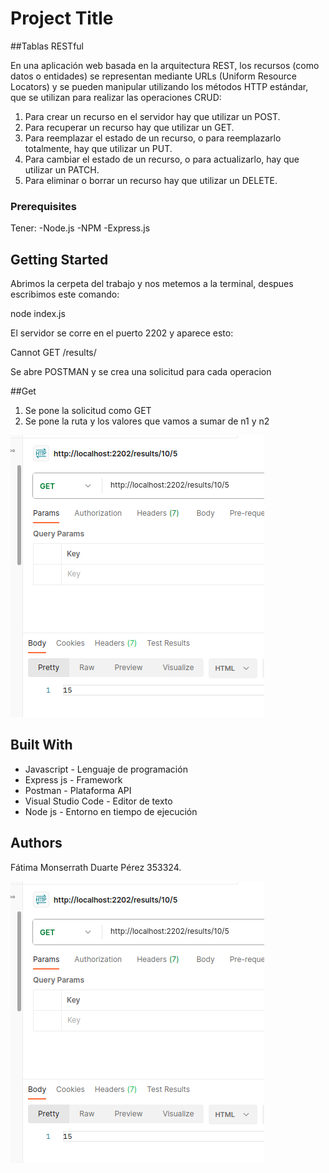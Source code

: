 # Project Title

##Tablas RESTful

En una aplicación web basada en la arquitectura REST, los recursos (como datos o entidades) se representan mediante URLs (Uniform Resource Locators) y se pueden manipular utilizando los métodos HTTP estándar, que se utilizan para realizar las operaciones CRUD:
  1. Para crear un recurso en el servidor hay que utilizar un POST.
  2. Para recuperar un recurso hay que utilizar un GET.
  3. Para reemplazar el estado de un recurso, o para reemplazarlo totalmente, hay que utilizar un PUT.
  4. Para cambiar el estado de un recurso, o para actualizarlo, hay que utilizar un PATCH.
  5. Para eliminar o borrar un recurso hay que utilizar un DELETE.


### Prerequisites
Tener:
-Node.js
-NPM
-Express.js

## Getting Started

Abrimos la cerpeta del trabajo y nos metemos a la terminal, despues escribimos este comando: 

node index.js

El servidor se corre en el puerto 2202 y aparece esto:

Cannot GET /results/

Se abre POSTMAN y se crea una solicitud para cada operacion

##Get
1. Se pone la solicitud como GET
2. Se pone la ruta y los valores que vamos a sumar de n1 y n2

![`GET:`](./assets/GET.png)



## Built With

* Javascript - Lenguaje de programación
* Express js - Framework
* Postman - Plataforma API
* Visual Studio Code - Editor de texto
* Node js - Entorno en tiempo de ejecución


## Authors

Fátima Monserrath Duarte Pérez 353324.





![`GET:`](./assets/GET.png)
